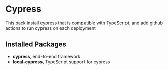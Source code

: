 # Cypress

This pack install cypress that is compatible with TypeScript, and add github actions to run cypress on each deployment

## Installed Packages

- **cypress**, end-to-end framework
- **local-cypress**, TypeScript support for cypress